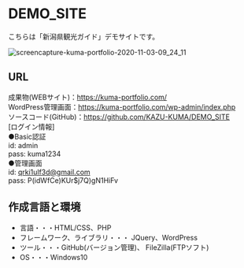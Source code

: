 # DEMO_SITE

こちらは「新潟県観光ガイド」デモサイトです。

![screencapture-kuma-portfolio-2020-11-03-09_24_11](https://user-images.githubusercontent.com/65232447/97934884-514c2780-1dba-11eb-93ae-4319b430aa26.png)

## URL
成果物(WEBサイト)：https://kuma-portfolio.com/  
WordPress管理画面：https://kuma-portfolio.com/wp-admin/index.php  
ソースコード(GitHub)：https://github.com/KAZU-KUMA/DEMO_SITE  
[ログイン情報]  
●Basic認証  
id: admin  
pass: kuma1234  
●管理画面  
id: qrki1ulf3d@gmail.com    
pass: P(idWfCe)KUr$j7Q)gN1HiFv  


## 作成言語と環境
- 言語・・・HTML/CSS、PHP
- フレームワーク、ライブラリ・・・ JQuery、WordPress
- ツール・・・GitHub(バージョン管理)、 FileZilla(FTPソフト)
- OS・・・Windows10
